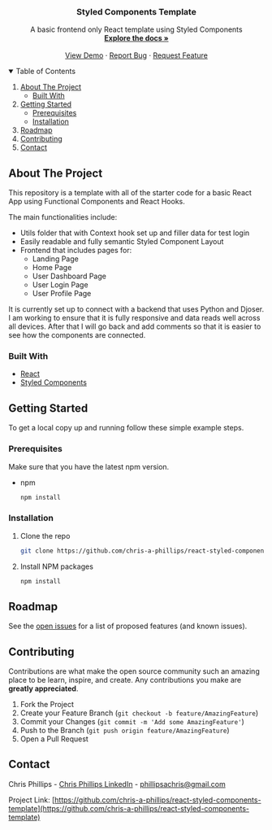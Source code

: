 
<!-- PROJECT LOGO -->
<br />
<p align="center">
  <a href="https://github.com/chris-a-phillips/react-styled-components-template">
   <!-- <img src="images/logo.png" alt="Logo" width="80" height="80"> -->
  </a>

  <h3 align="center">Styled Components Template</h3>

  <p align="center">
    A basic frontend only React template using Styled Components
    <br />
    <a href="https://github.com/chris-a-phillips/react-styled-components-template/blob/main/README.md"><strong>Explore the docs »</strong></a>
    <br />
    <br />
    <a href="https://github.com/chris-a-phillips/react-styled-components-template">View Demo</a>
    ·
    <a href="https://github.com/chris-a-phillips/react-styled-components-template/issues">Report Bug</a>
    ·
    <a href="https://github.com/chris-a-phillips/react-styled-components-template/issues">Request Feature</a>
  </p>
</p>



<!-- TABLE OF CONTENTS -->
<details open="open">
  <summary>Table of Contents</summary>
  <ol>
    <li>
      <a href="#about-the-project">About The Project</a>
      <ul>
        <li><a href="#built-with">Built With</a></li>
      </ul>
    </li>
    <li>
      <a href="#getting-started">Getting Started</a>
      <ul>
        <li><a href="#prerequisites">Prerequisites</a></li>
        <li><a href="#installation">Installation</a></li>
      </ul>
    </li>
   <!-- <li><a href="#usage">Usage</a></li> -->
    <li><a href="#roadmap">Roadmap</a></li>
    <li><a href="#contributing">Contributing</a></li>
    <li><a href="#contact">Contact</a></li>
  </ol>
</details>



<!-- ABOUT THE PROJECT -->
## About The Project
<!-- 
[![Product Name Screen Shot][product-screenshot]](https://example.com)
-->


This repository is a template with all of the starter code for a basic React App using Functional Components and React Hooks.

The main functionalities include:

 - Utils folder that with Context hook set up and filler data for test login
 -  Easily readable and fully semantic Styled Component Layout
 - Frontend that includes pages for:
	 - Landing Page
	 - Home Page
	 - User Dashboard Page
	 - User Login Page
	 - User Profile Page

It is currently set up to connect with a backend that uses Python and Djoser. I am working to ensure that it is fully responsive and data reads well across all devices.  After that I will go back and add comments so that it is easier to see how the components are connected.

### Built With

* [React](https://reactjs.org/)
* [Styled Components](https://styled-components.com/)


<!-- GETTING STARTED -->
## Getting Started

To get a local copy up and running follow these simple example steps.

### Prerequisites

Make sure that you have the latest npm version.
* npm
  ```sh
  npm install
  ```

### Installation

1. Clone the repo
   ```sh
   git clone https://github.com/chris-a-phillips/react-styled-components-template.git
   ```
2. Install NPM packages
   ```sh
   npm install
   ```

<!-- USAGE EXAMPLES -->
<!-- ## Usage -->

<!-- Use this space to show useful examples of how a project can be used. Additional screenshots, code examples and demos work well in this space. You may also link to more resources. -->

<!-- _For more examples, please refer to the [Documentation](https://github.com/chris-a-phillips/styled-components-template/blob/main/README.md)_ -->



<!-- ROADMAP -->
## Roadmap

See the [open issues](https://github.com/chris-a-phillips/react-styled-components-template/issues) for a list of proposed features (and known issues).



<!-- CONTRIBUTING -->
## Contributing

Contributions are what make the open source community such an amazing place to be learn, inspire, and create. Any contributions you make are **greatly appreciated**.

1. Fork the Project
2. Create your Feature Branch (`git checkout -b feature/AmazingFeature`)
3. Commit your Changes (`git commit -m 'Add some AmazingFeature'`)
4. Push to the Branch (`git push origin feature/AmazingFeature`)
5. Open a Pull Request


<!-- CONTACT -->
## Contact

Chris Phillips - [Chris Phillips LinkedIn](https://www.linkedin.com/in/chris-a-phillips/) - phillipsachris@gmail.com

Project Link: [https://github.com/chris-a-phillips/react-styled-components-template](https://github.com/chris-a-phillips/react-styled-components-template)
